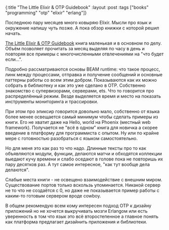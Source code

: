 {:title "The Little Elixir & OTP Guidebook"
 :layout :post
 :tags  ["books" "programming" "otp" "elixir" "erlang"]}

Последнюю пару месяцев много ковыряю Elixir. Мысли про язык и окружение напишу чуть позже. А пока обзор книжки с которой решил начать.

[The Little Elixir & OTP Guidebook](https://www.manning.com/books/the-little-elixir-and-otp-guidebook) книга маленькая и в основном по делу. Объём позволяет прочитать за месяц выделяя по часу в день и повторяя все примеры с многочисленными отвлечениями на "что будет если...".

Подробно рассматриваются основы BEAM runtime: что такое процесс, линк между процессами, отправка и получение сообщений и основные паттерны работы со всем этим добром. Показываются как их можно собрать в библиотеку и как это уже сделано в OTP. Собственно знакомство с супервизорами, серверами, ets. Что то говорится про распределённый режим. Везде выделяется время и место на показать инструменты мониторинга и трассировки.

При этом про эликсир говорится довольно мало, собственно от языка более менее освещается самый минимум чтобы сделать примеры из книги. Его не хватит даже на Hello, world на Phoenix (местный web framework). Получается не "всё в одном" книга для новичка а скорее введение в платформу для программиста с опытом. Ну или по крайне мере с готовностью разобраться с языком самостоятельно.

Но для меня это как раз то что надо. Длинные тексты про то как объявляются модули, функции, делаются матчи и обходятся коллекции выедают кучу времени и слабо оседают в голове пока не повторишь их пару десятков раз. А тут самое интересное, "как тут вообще дела делаются".

Слабые места книги - не освещено взаимодействие с внешним миром. Существование портов только вскользь упоминается. Никакой сервер не то что не создаётся с 0, но даже не показывается пример работы с каким-то готовым сервером вроде cowboy.

В общем рекомендую всем кому интересен подход OTP к дизайну приложений но не хочется выкручивать мозги Erlangом или есть уверенность в том что язык это всё второстепенное а главное понять как платформа предлагает дизайнить приложения и библиотеки.